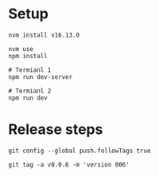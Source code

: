 # Setup

```
nvm install v16.13.0
```

```
nvm use
npm install

# Termianl 1
npm run dev-server

# Termianl 2
npm run dev
```
# Release steps

```
git config --global push.followTags true
```

```
git tag -a v0.0.6 -m 'version 006'
```
